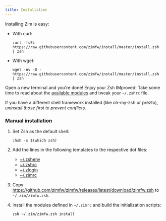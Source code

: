 ```yaml
---
title: Installation
---
```


Installing Zim is easy:

* With curl:
  
      curl -fsSL https://raw.githubusercontent.com/zimfw/install/master/install.zsh | zsh

* With wget:
  
      wget -nv -O - https://raw.githubusercontent.com/zimfw/install/master/install.zsh | zsh

Open a new terminal and you're done! Enjoy your Zsh IMproved! Take some time to
read about the [available modules](../modules) and tweak your `~/.zshrc` file.

If you have a different shell framework installed (like oh-my-zsh or prezto),
*uninstall those first to prevent conflicts*.

### Manual installation

1. Set Zsh as the default shell:
   
       chsh -s $(which zsh)

2. Add the lines in the following templates to the respective dot files:
   
   * [~/.zshenv](https://github.com/zimfw/install/blob/master/src/templates/zshenv)
   * [~/.zshrc](https://github.com/zimfw/install/blob/master/src/templates/zshrc)
   * [~/.zlogin](https://github.com/zimfw/install/blob/master/src/templates/zlogin)
   * [~/.zimrc](https://github.com/zimfw/install/blob/master/src/templates/zimrc)

3. Copy https://github.com/zimfw/zimfw/releases/latest/download/zimfw.zsh to
   `~/.zim/zimfw.zsh`.

4. Install the modules defined in `~/.zimrc` and build the initialization scripts:
   
       zsh ~/.zim/zimfw.zsh install